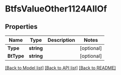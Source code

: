 # BtfsValueOther1124AllOf

## Properties

Name | Type | Description | Notes
------------ | ------------- | ------------- | -------------
**Type** | **string** |  | [optional] 
**BtType** | **string** |  | [optional] 

[[Back to Model list]](../README.md#documentation-for-models) [[Back to API list]](../README.md#documentation-for-api-endpoints) [[Back to README]](../README.md)


